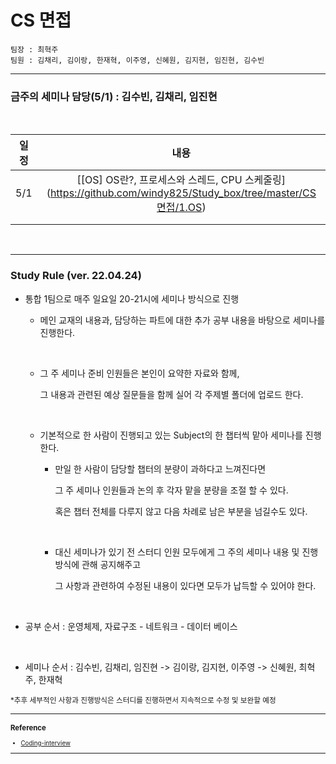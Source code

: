 # CS 면접

```
팀장 : 최혁주
팀원 : 김채리, 김이랑, 한재혁, 이주영, 신혜원, 김지현, 임진현, 김수빈
```

<hr>

### 금주의 세미나 담당(5/1) : 김수빈, 김채리, 임진현

<br>

| 일정 |                             내용                             |
| :--: | :----------------------------------------------------------: |
| 5/1  | [\[OS] OS란?, 프로세스와 스레드, CPU 스케줄링](https://github.com/windy825/Study_box/tree/master/CS면접/1.OS) |
|      |                                                              |
|      |                                                              |

<br>

<hr>

### Study Rule (ver. 22.04.24) 

- 통합 1팀으로 매주 일요일 20-21시에 세미나 방식으로 진행
  
  - 메인 교재의 내용과, 담당하는 파트에 대한 추가 공부 내용을 바탕으로 세미나를 진행한다.
  
    <br>
  
  - 그 주 세미나 준비 인원들은 본인이 요약한 자료와 함께, 
  
    그 내용과 관련된 예상 질문들을 함께 실어 각 주제별 폴더에 업로드 한다.
  
    <br>
  
  - 기본적으로 한 사람이 진행되고 있는 Subject의 한 챕터씩 맡아 세미나를 진행한다.
    
    - 만일 한 사람이 담당할 챕터의 분량이 과하다고 느껴진다면
    
       그 주 세미나 인원들과 논의 후 각자 맡을 분량을 조절 할 수 있다.
    
       혹은 챕터 전체를 다루지 않고 다음 차례로 남은 부분을 넘길수도 있다. 
    
      <br>
    
    - 대신 세미나가 있기 전 스터디 인원 모두에게 그 주의 세미나 내용 및 진행방식에 관해 공지해주고
    
      그 사항과 관련하여 수정된 내용이 있다면 모두가 납득할 수 있어야 한다.
  
  <br>
  
- 공부 순서 : 운영체제, 자료구조 - 네트워크 - 데이터 베이스 

  <br>

- 세미나 순서 : 김수빈, 김채리, 임진현 -> 김이랑, 김지현, 이주영 -> 신혜원, 최혁주, 한재혁

<small>*추후 세부적인 사항과 진행방식은 스터디를 진행하면서 지속적으로 수정 및 보완할 예정<small>

<hr>

### Reference

- [Coding-interview](https://github.com/qkraudghgh/coding-interview)

<hr>
